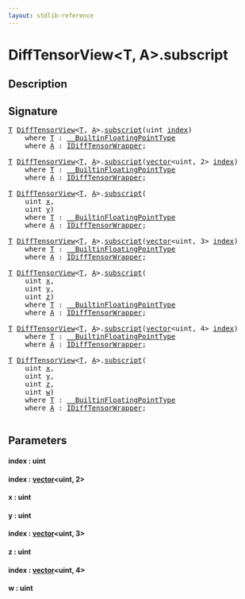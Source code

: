 ```yaml
---
layout: stdlib-reference
---
```


# DiffTensorView\<T, A\>\.subscript

## Description





## Signature 

<pre>
<a href="index.html#typeparam-T" class="code_type">T</a> <a href="index.html" class="code_type">DiffTensorView</a>&lt;<a href="index.html#typeparam-T" class="code_type">T</a>, <a href="index.html#typeparam-A" class="code_type">A</a>&gt;.<a href="subscript.html">subscript</a>(<span class="code_keyword">uint</span> <a href="subscript.html#decl-index" class="code_param">index</a>)
    <span class='code_keyword'>where</span> <a href="index.html#typeparam-T" class="code_type">T</a> : <a href="index.html" class="code_type">__BuiltinFloatingPointType</a>
    <span class='code_keyword'>where</span> <a href="index.html#typeparam-A" class="code_type">A</a> : <a href="index.html" class="code_type">IDiffTensorWrapper</a>;

<a href="index.html#typeparam-T" class="code_type">T</a> <a href="index.html" class="code_type">DiffTensorView</a>&lt;<a href="index.html#typeparam-T" class="code_type">T</a>, <a href="index.html#typeparam-A" class="code_type">A</a>&gt;.<a href="subscript.html">subscript</a>(<a href="index.html" class="code_type">vector</a>&lt;<span class="code_keyword">uint</span>, 2&gt; <a href="subscript.html#decl-index" class="code_param">index</a>)
    <span class='code_keyword'>where</span> <a href="index.html#typeparam-T" class="code_type">T</a> : <a href="index.html" class="code_type">__BuiltinFloatingPointType</a>
    <span class='code_keyword'>where</span> <a href="index.html#typeparam-A" class="code_type">A</a> : <a href="index.html" class="code_type">IDiffTensorWrapper</a>;

<a href="index.html#typeparam-T" class="code_type">T</a> <a href="index.html" class="code_type">DiffTensorView</a>&lt;<a href="index.html#typeparam-T" class="code_type">T</a>, <a href="index.html#typeparam-A" class="code_type">A</a>&gt;.<a href="subscript.html">subscript</a>(
    <span class="code_keyword">uint</span> <a href="subscript.html#decl-x" class="code_param">x</a>,
    <span class="code_keyword">uint</span> <a href="subscript.html#decl-y" class="code_param">y</a>)
    <span class='code_keyword'>where</span> <a href="index.html#typeparam-T" class="code_type">T</a> : <a href="index.html" class="code_type">__BuiltinFloatingPointType</a>
    <span class='code_keyword'>where</span> <a href="index.html#typeparam-A" class="code_type">A</a> : <a href="index.html" class="code_type">IDiffTensorWrapper</a>;

<a href="index.html#typeparam-T" class="code_type">T</a> <a href="index.html" class="code_type">DiffTensorView</a>&lt;<a href="index.html#typeparam-T" class="code_type">T</a>, <a href="index.html#typeparam-A" class="code_type">A</a>&gt;.<a href="subscript.html">subscript</a>(<a href="index.html" class="code_type">vector</a>&lt;<span class="code_keyword">uint</span>, 3&gt; <a href="subscript.html#decl-index" class="code_param">index</a>)
    <span class='code_keyword'>where</span> <a href="index.html#typeparam-T" class="code_type">T</a> : <a href="index.html" class="code_type">__BuiltinFloatingPointType</a>
    <span class='code_keyword'>where</span> <a href="index.html#typeparam-A" class="code_type">A</a> : <a href="index.html" class="code_type">IDiffTensorWrapper</a>;

<a href="index.html#typeparam-T" class="code_type">T</a> <a href="index.html" class="code_type">DiffTensorView</a>&lt;<a href="index.html#typeparam-T" class="code_type">T</a>, <a href="index.html#typeparam-A" class="code_type">A</a>&gt;.<a href="subscript.html">subscript</a>(
    <span class="code_keyword">uint</span> <a href="subscript.html#decl-x" class="code_param">x</a>,
    <span class="code_keyword">uint</span> <a href="subscript.html#decl-y" class="code_param">y</a>,
    <span class="code_keyword">uint</span> <a href="subscript.html#decl-z" class="code_param">z</a>)
    <span class='code_keyword'>where</span> <a href="index.html#typeparam-T" class="code_type">T</a> : <a href="index.html" class="code_type">__BuiltinFloatingPointType</a>
    <span class='code_keyword'>where</span> <a href="index.html#typeparam-A" class="code_type">A</a> : <a href="index.html" class="code_type">IDiffTensorWrapper</a>;

<a href="index.html#typeparam-T" class="code_type">T</a> <a href="index.html" class="code_type">DiffTensorView</a>&lt;<a href="index.html#typeparam-T" class="code_type">T</a>, <a href="index.html#typeparam-A" class="code_type">A</a>&gt;.<a href="subscript.html">subscript</a>(<a href="index.html" class="code_type">vector</a>&lt;<span class="code_keyword">uint</span>, 4&gt; <a href="subscript.html#decl-index" class="code_param">index</a>)
    <span class='code_keyword'>where</span> <a href="index.html#typeparam-T" class="code_type">T</a> : <a href="index.html" class="code_type">__BuiltinFloatingPointType</a>
    <span class='code_keyword'>where</span> <a href="index.html#typeparam-A" class="code_type">A</a> : <a href="index.html" class="code_type">IDiffTensorWrapper</a>;

<a href="index.html#typeparam-T" class="code_type">T</a> <a href="index.html" class="code_type">DiffTensorView</a>&lt;<a href="index.html#typeparam-T" class="code_type">T</a>, <a href="index.html#typeparam-A" class="code_type">A</a>&gt;.<a href="subscript.html">subscript</a>(
    <span class="code_keyword">uint</span> <a href="subscript.html#decl-x" class="code_param">x</a>,
    <span class="code_keyword">uint</span> <a href="subscript.html#decl-y" class="code_param">y</a>,
    <span class="code_keyword">uint</span> <a href="subscript.html#decl-z" class="code_param">z</a>,
    <span class="code_keyword">uint</span> <a href="subscript.html#decl-w" class="code_param">w</a>)
    <span class='code_keyword'>where</span> <a href="index.html#typeparam-T" class="code_type">T</a> : <a href="index.html" class="code_type">__BuiltinFloatingPointType</a>
    <span class='code_keyword'>where</span> <a href="index.html#typeparam-A" class="code_type">A</a> : <a href="index.html" class="code_type">IDiffTensorWrapper</a>;

</pre>

## Parameters

####  <a id="decl-index"></a>index  : uint
####  <a id="decl-index"></a>index  : [vector](../vector/index)\<uint, 2\>
####  <a id="decl-x"></a>x  : uint
####  <a id="decl-y"></a>y  : uint
####  <a id="decl-index"></a>index  : [vector](../vector/index)\<uint, 3\>
####  <a id="decl-z"></a>z  : uint
####  <a id="decl-index"></a>index  : [vector](../vector/index)\<uint, 4\>
####  <a id="decl-w"></a>w  : uint

